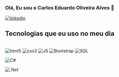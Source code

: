 
### Olá, Eu sou o Carlos Eduardo Oliveira Alves 👋

[![linkedin](https://img.shields.io/badge/LinkedIn-0077B5?style=for-the-badge&logo=linkedin&logoColor=white)](https://www.linkedin.com/in/carlos-eduardo-oliveira-alves-18aa49248/)

## Tecnologias que eu uso no meu dia

<div style = "display: inline-block"><br/>
  
  <!--HTML5-->
  <img align="center" alt="html5" src="https://img.shields.io/badge/HTML5-E34F26?style=for-the-badge&logo=html5&logoColor=white"/>
  
  <!--CSS3-->
  <img align="center" alt="css3" src="https://img.shields.io/badge/CSS3-1572B6?style=for-the-badge&logo=css3&logoColor=white"/>
  
  <!--JavaScript-->
  <img align="center" alt="JS" src="https://img.shields.io/badge/JavaScript-323330?style=for-the-badge&logo=javascript&logoColor=F7DF1E"/>
  
  <!--Bootstrap-->
  <img align="center" alt="Bootstrap" src="https://img.shields.io/badge/Bootstrap-563D7C?style=for-the-badge&logo=bootstrap&logoColor=white"/>

  <!--SQL-->
  <img align="center" alt="SQL" src="https://img.shields.io/badge/MySQL-00000F?style=for-the-badge&logo=mysql&logoColor=white"/>

  <!--C#-->
  ![C#](https://img.shields.io/badge/c%23-%23239120.svg?style=for-the-badge&logo=csharp&logoColor=white)

  <!--.NET-->
  ![.Net](https://img.shields.io/badge/.NET-5C2D91?style=for-the-badge&logo=.net&logoColor=white)
</div>
